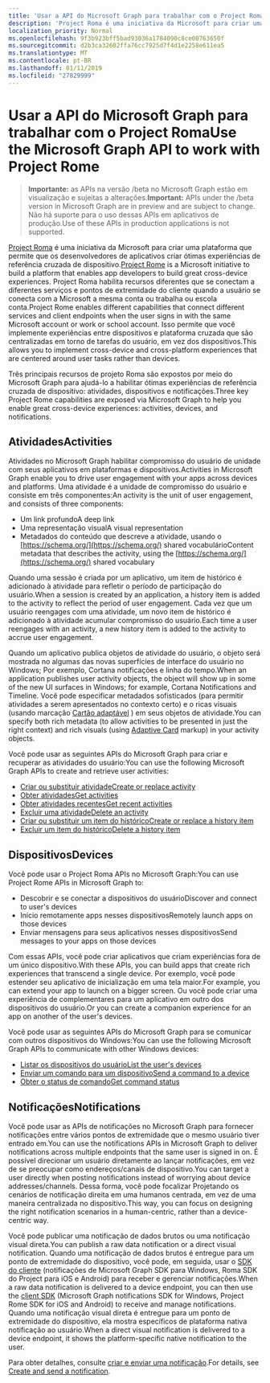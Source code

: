 ```yaml
---
title: 'Usar a API do Microsoft Graph para trabalhar com o Project Roma '
description: 'Project Roma é uma iniciativa da Microsoft para criar uma plataforma que permite que os desenvolvedores de aplicativos criar ótimas experiências de referência cruzada de dispositivo. Project Roma habilita recursos diferentes que se conectam a diferentes serviços e pontos de extremidade do cliente quando a usuário se conecta com a Microsoft a mesma conta ou trabalha ou escola conta. Isso permite que você implemente experiências entre dispositivos e plataforma cruzada que são centralizadas em torno de tarefas do usuário, em vez dos dispositivos. '
localization_priority: Normal
ms.openlocfilehash: 9f3b923bff5bad93036a1784090c8ce00763650f
ms.sourcegitcommit: d2b3ca32602ffa76cc7925d7f4d1e2258e611ea5
ms.translationtype: MT
ms.contentlocale: pt-BR
ms.lasthandoff: 01/11/2019
ms.locfileid: "27829999"
---
```

# <a name="use-the-microsoft-graph-api-to-work-with-project-rome"></a><span data-ttu-id="ce9be-105">Usar a API do Microsoft Graph para trabalhar com o Project Roma</span><span class="sxs-lookup"><span data-stu-id="ce9be-105">Use the Microsoft Graph API to work with Project Rome</span></span> 

> <span data-ttu-id="ce9be-106">**Importante:** as APIs na versão /beta no Microsoft Graph estão em visualização e sujeitas a alterações.</span><span class="sxs-lookup"><span data-stu-id="ce9be-106">**Important:** APIs under the /beta version in Microsoft Graph are in preview and are subject to change.</span></span> <span data-ttu-id="ce9be-107">Não há suporte para o uso dessas APIs em aplicativos de produção.</span><span class="sxs-lookup"><span data-stu-id="ce9be-107">Use of these APIs in production applications is not supported.</span></span>

<span data-ttu-id="ce9be-108">[Project Roma](https://developer.microsoft.com/en-us/windows/project-rome) é uma iniciativa da Microsoft para criar uma plataforma que permite que os desenvolvedores de aplicativos criar ótimas experiências de referência cruzada de dispositivo.</span><span class="sxs-lookup"><span data-stu-id="ce9be-108">[Project Rome](https://developer.microsoft.com/en-us/windows/project-rome) is a Microsoft initiative to build a platform that enables app developers to build great cross-device experiences.</span></span> <span data-ttu-id="ce9be-109">Project Roma habilita recursos diferentes que se conectam a diferentes serviços e pontos de extremidade do cliente quando a usuário se conecta com a Microsoft a mesma conta ou trabalha ou escola conta.</span><span class="sxs-lookup"><span data-stu-id="ce9be-109">Project Rome enables different capabilities that connect different services and client endpoints when the user signs in with the same Microsoft account or work or school account.</span></span> <span data-ttu-id="ce9be-110">Isso permite que você implemente experiências entre dispositivos e plataforma cruzada que são centralizadas em torno de tarefas do usuário, em vez dos dispositivos.</span><span class="sxs-lookup"><span data-stu-id="ce9be-110">This allows you to implement cross-device and cross-platform experiences that are centered around user tasks rather than devices.</span></span> 

<span data-ttu-id="ce9be-111">Três principais recursos de projeto Roma são expostos por meio do Microsoft Graph para ajudá-lo a habilitar ótimas experiências de referência cruzada de dispositivo: atividades, dispositivos e notificações.</span><span class="sxs-lookup"><span data-stu-id="ce9be-111">Three key Project Rome capabilities are exposed via Microsoft Graph to help you enable great cross-device experiences: activities, devices, and notifications.</span></span> 

## <a name="activities"></a><span data-ttu-id="ce9be-112">Atividades</span><span class="sxs-lookup"><span data-stu-id="ce9be-112">Activities</span></span>

<span data-ttu-id="ce9be-113">Atividades no Microsoft Graph habilitar compromisso do usuário de unidade com seus aplicativos em plataformas e dispositivos.</span><span class="sxs-lookup"><span data-stu-id="ce9be-113">Activities in Microsoft Graph enable you to drive user engagement with your apps across devices and platforms.</span></span> <span data-ttu-id="ce9be-114">Uma atividade é a unidade de compromisso do usuário e consiste em três componentes:</span><span class="sxs-lookup"><span data-stu-id="ce9be-114">An activity is the unit of user engagement, and consists of three components:</span></span>

- <span data-ttu-id="ce9be-115">Um link profundo</span><span class="sxs-lookup"><span data-stu-id="ce9be-115">A deep link</span></span>
- <span data-ttu-id="ce9be-116">Uma representação visual</span><span class="sxs-lookup"><span data-stu-id="ce9be-116">A visual representation</span></span>
- <span data-ttu-id="ce9be-117">Metadados do conteúdo que descreve a atividade, usando o [https://schema.org/](https://schema.org/) shared vocabulário</span><span class="sxs-lookup"><span data-stu-id="ce9be-117">Content metadata that describes the activity, using the [https://schema.org/](https://schema.org/) shared vocabulary</span></span>

<span data-ttu-id="ce9be-118">Quando uma sessão é criada por um aplicativo, um item de histórico é adicionado à atividade para refletir o período de participação do usuário.</span><span class="sxs-lookup"><span data-stu-id="ce9be-118">When a session is created by an application, a history item is added to the activity to reflect the period of user engagement.</span></span> <span data-ttu-id="ce9be-119">Cada vez que um usuário reengages com uma atividade, um novo item de histórico é adicionado à atividade acumular compromisso do usuário.</span><span class="sxs-lookup"><span data-stu-id="ce9be-119">Each time a user reengages with an activity, a new history item is added to the activity to accrue user engagement.</span></span>

<span data-ttu-id="ce9be-120">Quando um aplicativo publica objetos de atividade do usuário, o objeto será mostrada no algumas das novas superfícies de interface do usuário no Windows; Por exemplo, Cortana notificações e linha do tempo.</span><span class="sxs-lookup"><span data-stu-id="ce9be-120">When an application publishes user activity objects, the object will show up in some of the new UI surfaces in Windows; for example, Cortana Notifications and Timeline.</span></span> <span data-ttu-id="ce9be-121">Você pode especificar metadados sofisticados (para permitir atividades a serem apresentados no contexto certo) e o ricas visuais (usando marcação [Cartão adaptável](https://adaptivecards.io/) ) em seus objetos de atividade.</span><span class="sxs-lookup"><span data-stu-id="ce9be-121">You can specify both rich metadata (to allow activities to be presented in just the right context) and rich visuals (using [Adaptive Card](https://adaptivecards.io/) markup) in your activity objects.</span></span>

<span data-ttu-id="ce9be-122">Você pode usar as seguintes APIs do Microsoft Graph para criar e recuperar as atividades do usuário:</span><span class="sxs-lookup"><span data-stu-id="ce9be-122">You can use the following Microsoft Graph APIs to create and retrieve user activities:</span></span>

- [<span data-ttu-id="ce9be-123">Criar ou substituir atividade</span><span class="sxs-lookup"><span data-stu-id="ce9be-123">Create or replace activity</span></span>](../api/projectrome-put-activity.md)
- [<span data-ttu-id="ce9be-124">Obter atividades</span><span class="sxs-lookup"><span data-stu-id="ce9be-124">Get activities</span></span>](../api/projectrome-get-activities.md)
- [<span data-ttu-id="ce9be-125">Obter atividades recentes</span><span class="sxs-lookup"><span data-stu-id="ce9be-125">Get recent activities</span></span>](../api/projectrome-get-recent-activities.md)
- [<span data-ttu-id="ce9be-126">Excluir uma atividade</span><span class="sxs-lookup"><span data-stu-id="ce9be-126">Delete an activity</span></span>](../api/projectrome-delete-activity.md)
- [<span data-ttu-id="ce9be-127">Criar ou substituir um item do histórico</span><span class="sxs-lookup"><span data-stu-id="ce9be-127">Create or replace a history item</span></span>](../api/projectrome-put-historyitem.md)
- [<span data-ttu-id="ce9be-128">Excluir um item do histórico</span><span class="sxs-lookup"><span data-stu-id="ce9be-128">Delete a history item</span></span>](../api/projectrome-delete-historyitem.md)

## <a name="devices"></a><span data-ttu-id="ce9be-129">Dispositivos</span><span class="sxs-lookup"><span data-stu-id="ce9be-129">Devices</span></span>

<span data-ttu-id="ce9be-130">Você pode usar o Project Roma APIs no Microsoft Graph:</span><span class="sxs-lookup"><span data-stu-id="ce9be-130">You can use Project Rome APIs in Microsoft Graph to:</span></span>

- <span data-ttu-id="ce9be-131">Descobrir e se conectar a dispositivos do usuário</span><span class="sxs-lookup"><span data-stu-id="ce9be-131">Discover and connect to user's devices</span></span>
- <span data-ttu-id="ce9be-132">Início remotamente apps nesses dispositivos</span><span class="sxs-lookup"><span data-stu-id="ce9be-132">Remotely launch apps on those devices</span></span>
- <span data-ttu-id="ce9be-133">Enviar mensagens para seus aplicativos nesses dispositivos</span><span class="sxs-lookup"><span data-stu-id="ce9be-133">Send messages to your apps on those devices</span></span>

<span data-ttu-id="ce9be-134">Com essas APIs, você pode criar aplicativos que criam experiências fora de um único dispositivo.</span><span class="sxs-lookup"><span data-stu-id="ce9be-134">With these APIs, you can build apps that create rich experiences that transcend a single device.</span></span> <span data-ttu-id="ce9be-135">Por exemplo, você pode estender seu aplicativo de inicialização em uma tela maior.</span><span class="sxs-lookup"><span data-stu-id="ce9be-135">For example, you can extend your app to launch on a bigger screen.</span></span> <span data-ttu-id="ce9be-136">Ou você pode criar uma experiência de complementares para um aplicativo em outro dos dispositivos do usuário.</span><span class="sxs-lookup"><span data-stu-id="ce9be-136">Or you can create a companion experience for an app on another of the user's devices.</span></span>

<span data-ttu-id="ce9be-137">Você pode usar as seguintes APIs do Microsoft Graph para se comunicar com outros dispositivos do Windows:</span><span class="sxs-lookup"><span data-stu-id="ce9be-137">You can use the following Microsoft Graph APIs to communicate with other Windows devices:</span></span>

- [<span data-ttu-id="ce9be-138">Listar os dispositivos do usuário</span><span class="sxs-lookup"><span data-stu-id="ce9be-138">List the user's devices</span></span>](../api/user-list-devices.md)
- [<span data-ttu-id="ce9be-139">Enviar um comando para um dispositivo</span><span class="sxs-lookup"><span data-stu-id="ce9be-139">Send a command to a device</span></span>](../api/send-device-command.md)
- [<span data-ttu-id="ce9be-140">Obter o status de comando</span><span class="sxs-lookup"><span data-stu-id="ce9be-140">Get command status</span></span>](../api/get-device-command-status.md)

## <a name="notifications"></a><span data-ttu-id="ce9be-141">Notificações</span><span class="sxs-lookup"><span data-stu-id="ce9be-141">Notifications</span></span>

<span data-ttu-id="ce9be-142">Você pode usar as APIs de notificações no Microsoft Graph para fornecer notificações entre vários pontos de extremidade que o mesmo usuário tiver entrado em.</span><span class="sxs-lookup"><span data-stu-id="ce9be-142">You can use the notifications APIs in Microsoft Graph to deliver notifications across multiple endpoints that the same user is signed in on.</span></span> <span data-ttu-id="ce9be-143">É possível direcionar um usuário diretamente ao lançar notificações, em vez de se preocupar como endereços/canais de dispositivo.</span><span class="sxs-lookup"><span data-stu-id="ce9be-143">You can target a user directly when posting notifications instead of worrying about device addresses/channels.</span></span> <span data-ttu-id="ce9be-144">Dessa forma, você pode focalizar Projetando os cenários de notificação direita em uma humanos centrada, em vez de uma maneira centralizada no dispositivo.</span><span class="sxs-lookup"><span data-stu-id="ce9be-144">This way, you can focus on designing the right notification scenarios in a human-centric, rather than a device-centric way.</span></span> 

<span data-ttu-id="ce9be-145">Você pode publicar uma notificação de dados brutos ou uma notificação visual direta.</span><span class="sxs-lookup"><span data-stu-id="ce9be-145">You can publish a raw data notification or a direct visual notification.</span></span> <span data-ttu-id="ce9be-146">Quando uma notificação de dados brutos é entregue para um ponto de extremidade do dispositivo, você pode, em seguida, usar o [SDK do cliente](https://github.com/Microsoft/project-rome) (notificações de Microsoft Graph SDK para Windows, Roma SDK do Project para iOS e Android) para receber e gerenciar notificações.</span><span class="sxs-lookup"><span data-stu-id="ce9be-146">When a raw data notification is delivered to a device endpoint, you can then use the [client SDK](https://github.com/Microsoft/project-rome) (Microsoft Graph notifications SDK for Windows, Project Rome SDK for iOS and Android) to receive and manage notifications.</span></span> <span data-ttu-id="ce9be-147">Quando uma notificação visual direta é entregue para um ponto de extremidade do dispositivo, ela mostra específicos de plataforma nativa notificação ao usuário.</span><span class="sxs-lookup"><span data-stu-id="ce9be-147">When a direct visual notification is delivered to a device endpoint, it shows the platform-specific native notification to the user.</span></span> 

<span data-ttu-id="ce9be-148">Para obter detalhes, consulte [criar e enviar uma notificação](../api/projectrome-notification-post.md).</span><span class="sxs-lookup"><span data-stu-id="ce9be-148">For details, see [Create and send a notification](../api/projectrome-notification-post.md).</span></span>

